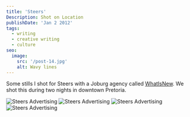 ```yaml
---
title: 'Steers'
Description: Shot on Location
publishDate: 'Jan 2 2012'
tags:
  - writing
  - creative writing
  - culture
seo:
  image:
    src: '/post-14.jpg'
    alt: Wavy lines
---
```


Some stills I shot for Steers with a Joburg agency called [WhatIsNew](https://www.whatisnew.co.za/). We shot this during two nights in downtown Pretoria. 

![Steers Advertising](/steers1.jpg)
![Steers Advertising](/steers7.jpg)
![Steers Advertising](/steers12.jpg)
![Steers Advertising](/steers15.jpg)